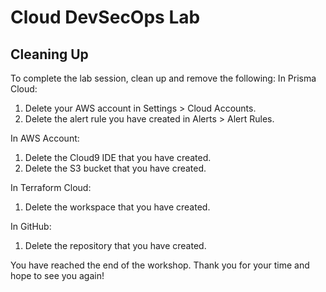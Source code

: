 # Cloud DevSecOps Lab
## Cleaning Up
To complete the lab session, clean up and remove the following:
In Prisma Cloud:
1. Delete your AWS account in Settings > Cloud Accounts.
2. Delete the alert rule you have created in Alerts > Alert Rules.

In AWS Account:
1. Delete the Cloud9 IDE that you have created.
2. Delete the S3 bucket that you have created.

In Terraform Cloud:
1. Delete the workspace that you have created.

In GitHub:
1. Delete the repository that you have created.

You have reached the end of the workshop. Thank you for your time and hope to see you again!